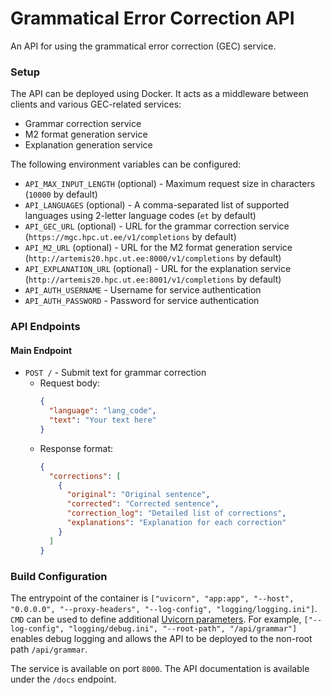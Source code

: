 # Grammatical Error Correction API

An API for using the grammatical error correction (GEC) service.

### Setup

The API can be deployed using Docker. It acts as a middleware between clients and various GEC-related services:
- Grammar correction service
- M2 format generation service
- Explanation generation service

The following environment variables can be configured:

- `API_MAX_INPUT_LENGTH` (optional) - Maximum request size in characters (`10000` by default)
- `API_LANGUAGES` (optional) - A comma-separated list of supported languages using 2-letter language codes (`et` by default)
- `API_GEC_URL` (optional) - URL for the grammar correction service (`https://mgc.hpc.ut.ee/v1/completions` by default)
- `API_M2_URL` (optional) - URL for the M2 format generation service (`http://artemis20.hpc.ut.ee:8000/v1/completions` by default)
- `API_EXPLANATION_URL` (optional) - URL for the explanation service (`http://artemis20.hpc.ut.ee:8001/v1/completions` by default)
- `API_AUTH_USERNAME` - Username for service authentication
- `API_AUTH_PASSWORD` - Password for service authentication

### API Endpoints

#### Main Endpoint
- `POST /` - Submit text for grammar correction
  - Request body:
    ```json
    {
      "language": "lang_code",
      "text": "Your text here"
    }
    ```
  - Response format:
    ```json
    {
      "corrections": [
        {
          "original": "Original sentence",
          "corrected": "Corrected sentence",
          "correction_log": "Detailed list of corrections",
          "explanations": "Explanation for each correction"
        }
      ]
    }
    ```

### Build Configuration

The entrypoint of the container is `["uvicorn", "app:app", "--host", "0.0.0.0", "--proxy-headers", "--log-config", "logging/logging.ini"]`. `CMD` can be used to define additional [Uvicorn parameters](https://www.uvicorn.org/deployment/). For example, `["--log-config", "logging/debug.ini", "--root-path", "/api/grammar"]` enables debug logging and allows the API to be deployed to the non-root path `/api/grammar`.

The service is available on port `8000`. The API documentation is available under the `/docs` endpoint.

